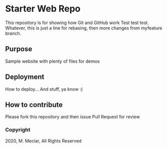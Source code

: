 # Starter Web Repo

This repository is for showing how Git and GitHub work
Test test test. Whatever, this is just a line for rebasing, then more changes from myfeature branch.

## Purpose

Sample website with plenty of files for demos

## Deployment

How to deploy... And stuff, ya know :)

## How to contribute

Please fork this repository and then issue Pull Request for review

### Copyright

2020, M. Meciar, All Rights Reserved

